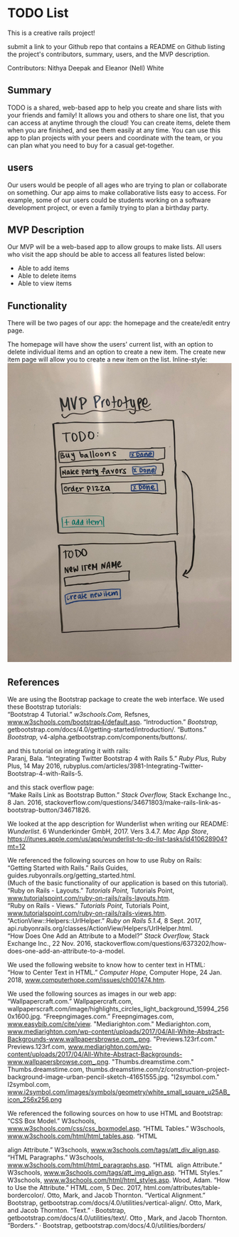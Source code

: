 # TODO List
This is a creative rails project!

submit a link to your Github repo that contains a README on Github listing the project's contributors, summary, users, and the MVP description.

Contributors: Nithya Deepak and Eleanor (Nell) White

## Summary
TODO is a shared, web-based app to help you create and share lists with your friends and family! It allows you and others to share one list, that you can access at anytime through the cloud! You can create items, delete them when you are finished, and see them easily at any time. You can use this app to plan projects with your peers and coordinate with the team, or you can plan what you need to buy for a casual get-together.


## users

Our users would be people of all ages who are trying to plan or collaborate on something. Our app aims to make collaborative lists easy to access. For example, some of our users could be students working on a software development project, or even a family trying to plan a birthday party.


## MVP Description

Our MVP will be a web-based app to allow groups to make lists. All users who visit the app should be able to access all features listed below:

- Able to add items
- Able to delete items
- Able to view items

## Functionality

There will be two pages of our app: the homepage and the create/edit entry page.

The homepage will have show the users' current list, with an option to delete individual items and an option to create a new item.
The create new item page will allow you to create a new item on the list.
Inline-style: 
![Interface Design](https://github.com/Nithya-Nelll/TodoList/blob/master/AppLoopCreativeRailsProject.jpg "Interface Design")





## References
We are using the Bootstrap package to create the web interface.
We used these Bootstrap tutorials: \
“Bootstrap 4 Tutorial.” *w3schools.Com,* Refsnes, www.w3schools.com/bootstrap4/default.asp.
“Introduction.” *Bootstrap,* getbootstrap.com/docs/4.0/getting-started/introduction/.
“Buttons.” *Bootstrap,* v4-alpha.getbootstrap.com/components/buttons/.

and this tutorial on integrating it with rails: \
Paranj, Bala. “Integrating Twitter Bootstrap 4 with Rails 5.” *Ruby Plus,* Ruby Plus, 14 May 2016, rubyplus.com/articles/3981-Integrating-Twitter-Bootstrap-4-with-Rails-5.

and this stack overflow page: \
 “Make Rails Link as Bootstrap Button.” *Stack Overflow,* Stack Exchange Inc., 8 Jan. 2016, stackoverflow.com/questions/34671803/make-rails-link-as-bootstrap-button/34671826.

We looked at the app description for Wunderlist when writing our README: \
*Wunderlist*. 6 Wunderkinder GmbH, 2017. Vers 3.4.7. *Mac App Store*, https://itunes.apple.com/us/app/wunderlist-to-do-list-tasks/id410628904?mt=12

We referenced the following sources on how to use Ruby on Rails: \
 “Getting Started with Rails.” Rails Guides, guides.rubyonrails.org/getting_started.html. \
 (Much of the basic functionality of our application is based on this tutorial). \
“Ruby on Rails - Layouts.” *Tutorials Point,* Tutorials Point, www.tutorialspoint.com/ruby-on-rails/rails-layouts.htm. \
“Ruby on Rails - Views.” *Tutorials Point,* Tutorials Point, www.tutorialspoint.com/ruby-on-rails/rails-views.htm. \
“ActionView::Helpers::UrlHelper.” *Ruby on Rails 5.1.4,* 8 Sept. 2017, api.rubyonrails.org/classes/ActionView/Helpers/UrlHelper.html. \
“How Does One Add an Attribute to a Model?” *Stack Overflow,* Stack Exchange Inc., 22 Nov. 2016, stackoverflow.com/questions/6373202/how-does-one-add-an-attribute-to-a-model.

We used the following website to know how to center text in HTML: \
“How to Center Text in HTML.” *Computer Hope,* Computer Hope, 24 Jan. 2018, www.computerhope.com/issues/ch001474.htm.

We used the following sources as images in our web app: \
“Wallpapercraft.com.” Wallpapercraft.com, wallpaperscraft.com/image/highlights_circles_light_background_15994_2560x1600.jpg.
“Freepngimages.com.” Freepngimages.com, www.easybib.com/cite/view.
"Mediarighton.com." Mediarighton.com, www.mediarighton.com/wp-content/uploads/2017/04/All-White-Abstract-Backgrounds-www.wallpapersbrowse.com_.png.
"Previews.123rf.com." Previews.123rf.com, www.mediarighton.com/wp-content/uploads/2017/04/All-White-Abstract-Backgrounds-www.wallpapersbrowse.com_.png.
"Thumbs.dreamstime.com." Thumbs.dreamstime.com, thumbs.dreamstime.com/z/construction-project-background-image-urban-pencil-sketch-41651555.jpg.
"I2symbol.com." I2symbol.com, www.i2symbol.com/images/symbols/geometry/white_small_square_u25AB_icon_256x256.png

We referenced the following sources on how to use HTML and Bootstrap: \
“CSS Box Model.” W3schools, www.w3schools.com/css/css_boxmodel.asp.
“HTML Tables.” W3schools, www.w3schools.com/html/html_tables.asp.
“HTML <div> align Attribute.” W3schools, www.w3schools.com/tags/att_div_align.asp.
“HTML Paragraphs.” W3schools, www.w3schools.com/html/html_paragraphs.asp.
“HTML <img> align Attribute.” W3schools, www.w3schools.com/tags/att_img_align.asp.
“HTML Styles.” W3schools, www.w3schools.com/html/html_styles.asp.
Wood, Adam. “How to Use the Attribute.” HTML.com, 5 Dec. 2017, html.com/attributes/table-bordercolor/.
Otto, Mark, and Jacob Thornton. “Vertical Alignment.” Bootstrap, getbootstrap.com/docs/4.0/utilities/vertical-align/.
Otto, Mark, and Jacob Thornton. “Text.” · Bootstrap, getbootstrap.com/docs/4.0/utilities/text/.
Otto , Mark, and Jacob Thornton. “Borders.” · Bootstrap, getbootstrap.com/docs/4.0/utilities/borders/

